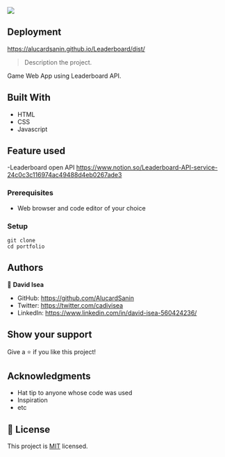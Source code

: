 ![](https://img.shields.io/badge/Microverse-blueviolet)

## Deployment

https://alucardsanin.github.io/Leaderboard/dist/

> Description the project.

Game Web App using Leaderboard API.

## Built With

- HTML
- CSS
- Javascript

## Feature used

-Leaderboard open API
https://www.notion.so/Leaderboard-API-service-24c0c3c116974ac49488d4eb0267ade3

### Prerequisites
 - Web browser and code editor of your choice
 
### Setup
~~~
git clone 
cd portfolio
~~~


## Authors

👤 **David Isea**

- GitHub: https://github.com/AlucardSanin
- Twitter: https://twitter.com/cadivisea
- LinkedIn: https://www.linkedin.com/in/david-isea-560424236/

## Show your support

Give a ⭐️ if you like this project!

## Acknowledgments

- Hat tip to anyone whose code was used
- Inspiration
- etc

## 📝 License

This project is [MIT](./MIT.md) licensed.
